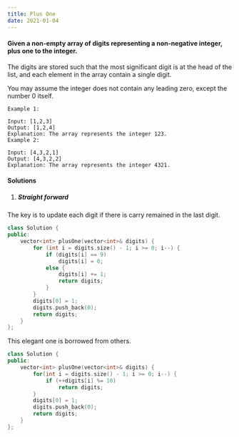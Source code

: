 ```yaml
---
title: Plus One
date: 2021-01-04
---
```

#### Given a non-empty array of digits representing a non-negative integer, plus one to the integer.

The digits are stored such that the most significant digit is at the head of the list, and each element in the array contain a single digit.

You may assume the integer does not contain any leading zero, except the number 0 itself.

```
Example 1:

Input: [1,2,3]
Output: [1,2,4]
Explanation: The array represents the integer 123.
Example 2:

Input: [4,3,2,1]
Output: [4,3,2,2]
Explanation: The array represents the integer 4321.
```


#### Solutions

1. ##### Straight forward

The key is to update each digit if there is carry remained in the last digit.

```cpp
class Solution {
public:
    vector<int> plusOne(vector<int>& digits) {
        for (int i = digits.size() - 1; i >= 0; i--) {
            if (digits[i] == 9)
                digits[i] = 0;
            else {
                digits[i] += 1;
                return digits;
            }
        }
        digits[0] = 1;
        digits.push_back(0);
        return digits;
    }
};

```

This elegant one is borrowed from others.

```cpp
class Solution {
public:
    vector<int> plusOne(vector<int>& digits) {
        for(int i = digits.size() - 1; i >= 0; i--) {
            if (++digits[i] %= 10)
                return digits;
        }
        digits[0] = 1;
        digits.push_back(0);
        return digits;
    }
};
```
